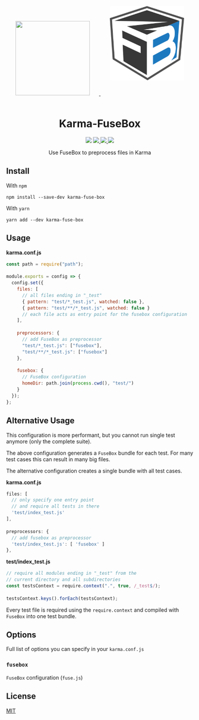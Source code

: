 <div align="center">
  <a href='https://github.com/karma-runner/karma'>
    <img width="200" height="200" vspace="20" hspace="25"
      src="https://worldvectorlogo.com/logos/karma.svg">
  </a>
  <a href="https://github.com/fuse-box/fuse-box">
    <img width="200" height="200" vspace="40" hspace="25"
      src="logo.svg">
  </a>
  <h1>Karma-FuseBox</h1> 
  <img src="https://img.shields.io/npm/dm/karma-fuse-box.svg?style=flat">
  <a href="https://www.npmjs.org/package/karma-fuse-box">
    <img src="https://badge.fury.io/js/karma-fuse-box.svg">
  </a>
  <a href="https://travis-ci.org/TobiasTimm/karma-fuse-box">
    <img src="https://img.shields.io/travis/TobiasTimm/karma-fuse-box/master.svg">
  </a>
  <a href="https://ci.appveyor.com/project/TobiasTimm/karma-fuse-box/branch/master">
    <img src="https://img.shields.io/appveyor/ci/TobiasTimm/karma-fuse-box/master.svg?label=Windows">
  </a>
  <p>Use FuseBox to preprocess files in Karma<p>
</div>

## Install

With `npm`

```shell
npm install --save-dev karma-fuse-box
```

With `yarn`

```shell
yarn add --dev karma-fuse-box
```

## Usage

**karma.conf.js**

```js
const path = require("path");

module.exports = config => {
  config.set({
    files: [
      // all files ending in "_test"
      { pattern: "test/*_test.js", watched: false },
      { pattern: "test/**/*_test.js", watched: false }
      // each file acts as entry point for the fusebox configuration
    ],

    preprocessors: {
      // add FuseBox as preprocessor
      "test/*_test.js": ["fusebox"],
      "test/**/*_test.js": ["fusebox"]
    },

    fusebox: {
      // FuseBox configuration
      homeDir: path.join(process.cwd(), "test/")
    }
  });
};
```

## Alternative Usage

This configuration is more performant, but you cannot run single test anymore (only the complete suite).

The above configuration generates a `FuseBox` bundle for each test. For many test cases this can result in many big files.

The alternative configuration creates a single bundle with all test cases.

**karma.conf.js**

```js
files: [
  // only specify one entry point
  // and require all tests in there
  'test/index_test.js'
],

preprocessors: {
  // add fusebox as preprocessor
  'test/index_test.js': [ 'fusebox' ]
},
```

**test/index_test.js**

```js
// require all modules ending in "_test" from the
// current directory and all subdirectories
const testsContext = require.context(".", true, /_test$/);

testsContext.keys().forEach(testsContext);
```

Every test file is required using the `require.context` and compiled with `FuseBox` into one test bundle.

## Options

Full list of options you can specify in your `karma.conf.js`

### `fusebox`

`FuseBox` configuration (`fuse.js`)

## License

[MIT](./LICENSE)
